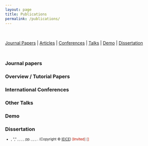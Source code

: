 ```yaml
---
layout: page
title: Publications
permalink: /publications/
---
```


<!-- <script src='/assets/js/smooth_scroll.js' type='text/javascript' charset="utf-8"></script>
<script src='/assets/js/back_to_top.js' type='text/javascript' charset="utf-8"></script> -->

<script src="/assets/js/bibtex_js.js" type="text/javascript" charset="utf-8"></script>
<bibtex src="/assets/js/koyama_en_js.bib"></bibtex>

<style>
    #bibtex_js_menu {margin: 3rem 0rem;}
    ul#bibtex_js { font-size: 80%; margin-bottom: 0.5rem;}
    #award { color: #b21000 }
    [class="Shoichi Koyama"] {text-decoration: underline;}
</style>

<div id="bibtex_js_menu">
<a href="#journal">Journal Papers</a> &#124; <a href="#article">Articles</a> &#124; <a href="#int-conf">Conferences</a> &#124; <a href="#talk">Talks</a> &#124; <a href="#demo">Demo</a> &#124; <a href="#disser">Dissertation</a>
</div>

<h3 id="journal"> Journal papers </h3>
<div class="bibtex_display" category="Journal Papers|Letters"></div>

<h3 id="article"> Overview / Tutorial Papers </h3>
<div class="bibtex_display" category="Articles"></div>

<h3 id="int-conf"> International Conferences </h3>
<div class="bibtex_display" category="International Conferences"></div>

<h3 id="talk"> Other Talks </h3>
<div class="bibtex_display" category="Talks"></div>

<h3 id="demo"> Demo </h3>
<div class="bibtex_display" category="Demo"></div>

<h3 id="disser"> Dissertation </h3>
<div class="bibtex_display" category="Dissertation"></div>

<div class="bibtex_structure">
    <div class="sort year" extra="DESC number">
      <div class="templates">
      </div>
    </div>
</div>

<div class="bibtex_template">
<ul id="bibtex_js"> <li>
    <div>
        <span class="author"></span>,
        <span class="if title">"<span class="title"></span>," </span>
        <span class="if journal"><em><span class="journal"></span></em>, </span>
        <span class="if booktitle"><em><span class="booktitle"></span></em>, </span>
        <span class="if howpublished"><em><span class="howpublished"></span></em>, </span>
        <span class="if school"><em><span class="school"></span></em>, </span>
        <span class="if pages">pp. <span class="pages"></span>, </span>
        <span class="if address"><span class="address"></span>, </span>
        <span class="if month"><span class="month"></span>, </span>
        <span class="if year"><span class="year"></span></span>. 
        <span class="if note"><span class="note"></span></span> 
        <span class="if ieicenotice">(Copyright &copy; <span class="ieicenotice"></span> <a href="https://search.ieice.org/" target="_blank">IEICE</a>)</span> 
        <span class="if url"><a class="url" target="_blank"><i class="fas fa-external-link-alt"></i></a></span> 
        <span class="if pdf"><a class="pdf" target="_blank"><i class="fas fa-file-pdf"></i></a></span> 
        <span class="if code"><a class="code" target="_blank"><i class="fas fa-code"></i></a></span> 
        <span class="if ppt"><a class="ppt" target="_blank"><i class="fas fa-file-powerpoint"></i></a></span> 
        <span class="if movie"><a class="movie" target="_blank"><i class="fas fa-video"></i></a></span> 
        <span class="if invite==1|2"><span id="award">[Invited]</span></span> 
        <span class="if award_en"><span id="award">[<span class="award_en"></span>]</span></span>
    </div>
</li></ul>
</div>


